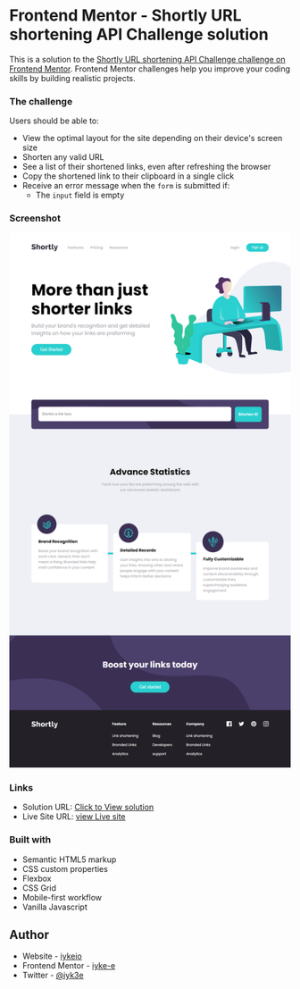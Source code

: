 # Frontend Mentor - Shortly URL shortening API Challenge solution

This is a solution to the [Shortly URL shortening API Challenge challenge on Frontend Mentor](https://www.frontendmentor.io/challenges/url-shortening-api-landing-page-2ce3ob-G). Frontend Mentor challenges help you improve your coding skills by building realistic projects. 


### The challenge

Users should be able to:

- View the optimal layout for the site depending on their device's screen size
- Shorten any valid URL
- See a list of their shortened links, even after refreshing the browser
- Copy the shortened link to their clipboard in a single click
- Receive an error message when the `form` is submitted if:
  - The `input` field is empty

### Screenshot

<img src="images/FireShot Capture 001 - Url_Shortner - localhost.png" alt="">

### Links

- Solution URL: [Click to View solution](https://github.com/iyke-e/url-shortening-api)
- Live Site URL: [view Live site](https://your-live-site-url.com)



### Built with

- Semantic HTML5 markup
- CSS custom properties
- Flexbox
- CSS Grid
- Mobile-first workflow
- Vanilla Javascript


## Author

- Website - [iykeio](https://www.iykeio.netlify.app)
- Frontend Mentor - [iyke-e](https://www.frontendmentor.io/iyke-e)
- Twitter - [@iyk3e](https://www.twitter.com/iyk3e)


